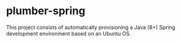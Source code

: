 # plumber-spring
This project consists of automatically provisioning a Java (8+) Spring development environment based on an Ubuntu OS.
